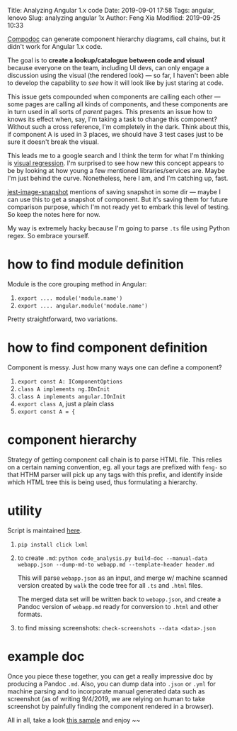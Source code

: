 Title: Analyzing Angular 1.x code
Date: 2019-09-01 17:58
Tags: angular, lenovo
Slug: analyzing angular 1x
Author: Feng Xia
Modified: 2019-09-25 10:33

[Compodoc][1] can generate component hierarchy diagrams, call chains,
but it didn't work for Angular 1.x code. 

The goal is to **create a lookup/catalogue between code and visual**
because everyone on the team, including UI devs, can only engage a
discussion using the visual (the rendered look) &mdash; so far, I
haven't been able to develop the capability to _see_ how it will look
like by just staring at code.

This issue gets compounded when components are calling each other
&mdash; some pages are calling all kinds of components, and these
components are in turn used in all sorts of _parent_ pages. This
presents an issue how to knows its effect when, say, I'm taking a task
to change this component? Without such a cross reference, I'm
completely in the dark. Think about this, if component A is used in 3
places, we should have 3 test cases just to be sure it doesn't break
the visual.

This leads me to a google search and I think the term for what I'm
thinking is [visual regression][2]. I'm surprised to see how new this
concept appears to be by looking at how young a few mentioned
libraries/services are. Maybe I'm just behind the curve. Nonetheless,
here I am, and I'm catching up, fast.

[jest-image-snapshot][3] mentions of saving
snapshot in some dir &mdash; maybe I can use this to get a snapshot of
component. But it's saving them for future comparison purpose, which
I'm not ready yet to embark this level of testing. So keep the notes
here for now.


My way is extremely hacky because I'm going to parse `.ts` file using
Python regex. So embrace yourself.

# how to find module definition

Module is the core grouping method in Angular:

1. `export .... module('module.name')`
2. `export .... angular.module('module.name')`

Pretty straightforward, two variations.

# how to find component definition

Component is messy. Just how many ways one can define a component?

1. `export const A: IComponentOptions`
2. `class A implements ng.IOnInit`
3. `class A implements angular.IOnInit`
4. `export class A`, just a plain class
5. `export const A = {`

# component hierarchy

Strategy of getting component call chain is to parse HTML file. This
relies on a certain naming convention, eg. all your tags are prefixed
with `feng-` so that HTHM parser will pick up any tags with this
prefix, and identify inside which HTML tree this is being used, thus
formulating a hierarchy. 

# utility

Script is maintained [here][6]. 


1. `pip install click lxml`
2. to create `.md`: `python code_analysis.py build-doc --manual-data webapp.json --dump-md-to webapp.md --template-header header.md`

    This will parse `webapp.json` as an input, and merge w/ machine
    scanned version created by `walk` the code tree for all `.ts` and
    `.html` files.

    The merged data set will be written back to `webapp.json`, and create
    a Pandoc version of `webapp.md` ready for conversion to `.html` and
    other formats.

3. to find missing screenshots: `check-screenshots --data <data>.json`


# example doc

Once you piece these together, you can get a really impressive doc by
producing a Pandoc `.md`. Also, you can dump data into `.json` or
`.yml` for machine parsing and to incorporate manual generated data
such as screenshot (as of writing 9/4/2019, we are relying on human to
take screenshot by painfully finding the component rendered in a
browser).

All in all, take a look [this sample][5] and enjoy ~~

[1]: https://github.com/compodoc/compodoc
[2]: https://storybook.js.org/docs/testing/automated-visual-testing/
[3]: https://github.com/americanexpress/jest-image-snapshot
[4]: {filename}/dev/pandoc.md
[5]: {static}/downloads/webapp.pdf
[6]: https://github.com/fengxia41103/dev/blob/master/code%20analysis/analyze_angular_1x.py

